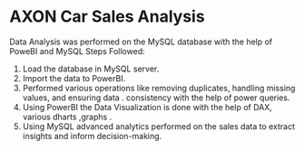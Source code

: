 # AXON Car Sales Analysis
 Data Analysis was performed on the MySQL database with the help of PoweBI and MySQL
Steps Followed:
1) Load the database in MySQL server.
2) Import the data to PowerBI.
3) Performed various operations like removing duplicates, handling missing values, and ensuring data . consistency with the help of power queries.
4) Using PowerBI the Data Visualization is done with the help of DAX, various dharts ,graphs .
5) Using MySQL advanced analytics performed on the sales data to extract insights and inform decision-making. 
